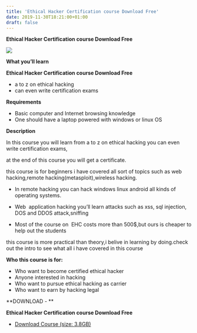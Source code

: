 ```yaml
---
title: 'Ethical Hacker Certification course Download Free'
date: 2019-11-30T18:21:00+01:00
draft: false
---
```


**Ethical Hacker Certification course Download Free**

[![](https://1.bp.blogspot.com/-JLFYpQa6iAI/XeKkypoFb0I/AAAAAAAABdg/lX0S5JWER1Ix8-qGLaA_QGCWOQW01MIowCNcBGAsYHQ/s400/Ethical-Hacker-Certification-course-Download-Free.jpg)](https://1.bp.blogspot.com/-JLFYpQa6iAI/XeKkypoFb0I/AAAAAAAABdg/lX0S5JWER1Ix8-qGLaA_QGCWOQW01MIowCNcBGAsYHQ/s1600/Ethical-Hacker-Certification-course-Download-Free.jpg)

**What you’ll learn**

**Ethical Hacker Certification course Download Free**

*   a to z on ethical hacking
*   can even write certification exams

  

**Requirements**

*   Basic computer and Internet browsing knowledge
*   One should have a laptop powered with windows or linux OS

  

**Description**

In this course you will learn from a to z on ethical hacking you can even write certification exams,

at the end of this course you will get a certificate.

this course is for beginners i have covered all sort of topics such as web hacking,remote hacking(metasploit),wireless hacking.

*   In remote hacking you can hack windows linux android all kinds of operating systems.

*   Web  application hacking you’ll learn attacks such as xss, sql injection, DOS and DDOS attack,sniffing

*   Most of the course on  EHC costs more than 500$,but ours is cheaper to help out the students

this course is more practical than theory,i belive in learning by doing.check out the intro to see what all i have covered in this course

  

**Who this course is for:**

*   Who want to become certified ethical hacker
*   Anyone interested in hacking
*   Who want to pursue ethical hacking as carrier
*   Who want to earn by hacking legal

**DOWNLOAD - **

**Ethical Hacker Certification course Download Free**  

*   [Download Course (size: 3.8GB)](https://zagred.com/ethical)